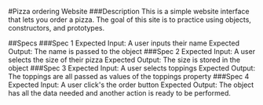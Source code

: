 #Pizza ordering Website
###Description
This is a simple website interface that lets you order a pizza. The goal of this site is to practice using objects, constructors, and prototypes.

##Specs
###Spec 1
Expected Input: A user inputs their name
Expected Output: The name is passed to the object
###Spec 2
Expected Input: A user selects the size of their pizza
Expected Output: The size is stored in the object
###Spec 3
Expected Input: A user selects toppings
Expected Output: The toppings are all passed as values of the toppings property
###Spec 4
Expected Input: A user click's the order button
Expected Output: The object has all the data needed and another action is ready to be performed. 
